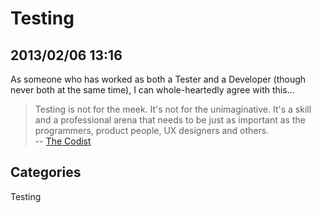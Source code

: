 # Testing## 2013/02/06 13:16As someone who has worked as both a Tester and a Developer (though never both at the same time), I can whole-heartedly agree with this...> Testing is not for the meek. It's not for the unimaginative. It's a > skill and a professional arena that needs to be just as important as the > programmers, product people, UX designers and others.  > -- [The Codist][1][1]: http://thecodist.com/article/programmers_should_not_test_their_own_code## CategoriesTesting